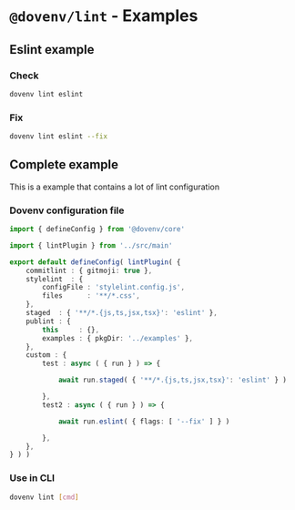 # `@dovenv/lint` - Examples

## Eslint example

### Check

```bash
dovenv lint eslint
```

### Fix

```bash
dovenv lint eslint --fix
```



## Complete example

This is a example that contains a lot of lint configuration

### Dovenv configuration file

```ts
import { defineConfig } from '@dovenv/core'

import { lintPlugin } from '../src/main'

export default defineConfig( lintPlugin( {
	commitlint : { gitmoji: true },
	stylelint  : {
		configFile : 'stylelint.config.js',
		files      : '**/*.css',
	},
	staged  : { '**/*.{js,ts,jsx,tsx}': 'eslint' },
	publint : {
		this     : {},
		examples : { pkgDir: '../examples' },
	},
	custom : {
		test : async ( { run } ) => {

			await run.staged( { '**/*.{js,ts,jsx,tsx}': 'eslint' } )

		},
		test2 : async ( { run } ) => {

			await run.eslint( { flags: [ '--fix' ] } )

		},
	},
} ) )

```

### Use in CLI

```bash
dovenv lint [cmd]
```



